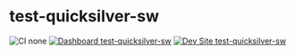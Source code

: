 # test-quicksilver-sw

![CI none](https://img.shields.io/badge/ci-none-orange.svg)
[![Dashboard test-quicksilver-sw](https://img.shields.io/badge/dashboard-test_quicksilver_sw-yellow.svg)](https://dashboard.pantheon.io/sites/9c7150b5-deff-4e23-9491-958ccb1e5682#dev/code)
[![Dev Site test-quicksilver-sw](https://img.shields.io/badge/site-test_quicksilver_sw-blue.svg)](http://dev-test-quicksilver-sw.pantheonsite.io/)